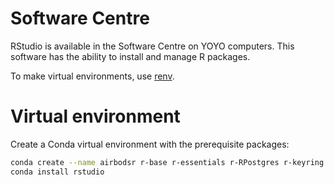 # Software Centre

RStudio is available in the Software Centre on YOYO computers. This software has the ability to install and manage R packages.

To make virtual environments, use [renv](https://rstudio.github.io/renv/).

# Virtual environment

Create a Conda virtual environment with the prerequisite packages:

```bash
conda create --name airbodsr r-base r-essentials r-RPostgres r-keyring --channel conda-forge
conda install rstudio
```


